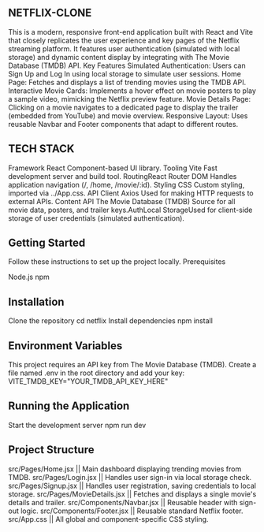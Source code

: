## NETFLIX-CLONE
This is a modern, responsive front-end application built with React and Vite that closely replicates the user experience and key pages of the Netflix streaming platform. It features user authentication (simulated with local storage) and dynamic content display by integrating with The Movie Database (TMDB) API.
Key Features
Simulated Authentication: Users can Sign Up and Log In using local storage to simulate user sessions.
Home Page: Fetches and displays a list of trending movies using the TMDB API.
Interactive Movie Cards: Implements a hover effect on movie posters to play a sample video, mimicking the Netflix preview feature.
Movie Details Page: Clicking on a movie navigates to a dedicated page to display the trailer (embedded from YouTube) and movie overview.
Responsive Layout: Uses reusable Navbar and Footer components that adapt to different routes.


## TECH STACK

Framework  React             Component-based UI library.
Tooling     Vite          Fast development server and build tool.
RoutingReact Router DOM           Handles application navigation (/, /home, /movie/:id).
Styling     CSS                   Custom styling, imported via ../App.css.
API Client  Axios                   Used for making HTTP requests to external APIs.
Content API   The Movie Database (TMDB)         Source for all movie data, posters, and trailer keys.AuthLocal StorageUsed for client-side storage of user credentials (simulated authentication).


## Getting Started

Follow these instructions to set up the project locally.
Prerequisites

Node.js 
npm

## Installation
Clone the repository
cd netflix
Install dependencies
npm install

## Environment Variables

This project requires an API key from The Movie Database (TMDB).
Create a file named .env in the root directory and add your key:
VITE_TMDB_KEY="YOUR_TMDB_API_KEY_HERE"

## Running the Application

Start the development server
npm run dev

## Project Structure
                            
src/Pages/Home.jsx        ||    Main dashboard displaying trending movies from TMDB.
src/Pages/Login.jsx         ||         Handles user sign-in via local storage check.
src/Pages/Signup.jsx         ||   Handles user registration, saving credentials to local storage.
src/Pages/MovieDetails.jsx     ||   Fetches and displays a single movie's details and trailer.
src/Components/Navbar.jsx          ||       Reusable header with sign-out logic.
src/Components/Footer.jsx       ||  Reusable standard Netflix footer.
src/App.css                     || All global and component-specific CSS styling.

